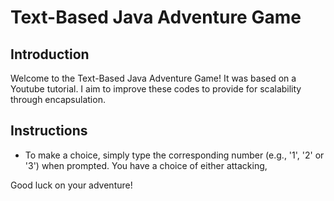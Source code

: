 # Text-Based Java Adventure Game

## Introduction

Welcome to the Text-Based Java Adventure Game! It was based on a Youtube tutorial. I aim to improve these codes to provide for scalability through encapsulation. 


## Instructions

- To make a choice, simply type the corresponding number (e.g., '1', '2' or '3') when prompted. You have a choice of either attacking, 


Good luck on your adventure!
